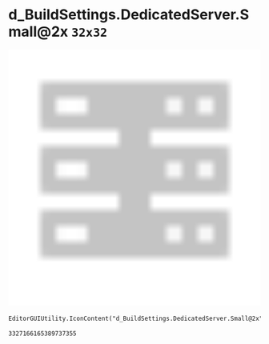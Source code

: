 # d_BuildSettings.DedicatedServer.Small@2x `32x32`
<img src="/img/d_BuildSettings.DedicatedServer.Small@2x.png" width=512 height=512>

``` CSharp
EditorGUIUtility.IconContent("d_BuildSettings.DedicatedServer.Small@2x")
```
```
3327166165389737355
```
